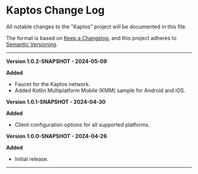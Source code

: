 # Kaptos Change Log

All notable changes to the "Kaptos" project will be documented in this file.

The format is based on [Keep a Changelog](https://keepachangelog.com/en/1.0.0/),
and this project adheres to [Semantic Versioning](https://semver.org/spec/v2.0.0.html).

---
**Version 1.0.2-SNAPSHOT - 2024-05-09**

**Added**
 - Faucet for the Kaptos network.
 - Added Kotlin Multiplatform Mobile (KMM) sample for Android and iOS.

**Version 1.0.1-SNAPSHOT - 2024-04-30**

**Added**
- Client configuration options for all supported platforms.

**Version 1.0.0-SNAPSHOT - 2024-04-26**

**Added**
- Initial release.
---